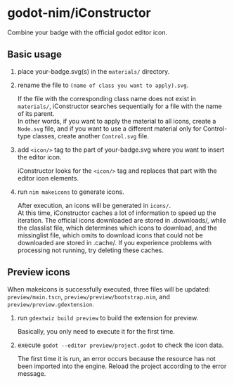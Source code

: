 # godot-nim/iConstructor

Combine your badge with the official godot editor icon.

## Basic usage

1. place your-badge.svg(s) in the `materials/` directory.

2. rename the file to `(name of class you want to apply).svg`.

   If the file with the corresponding class name does not exist in `materials/`, iConstructor searches sequentially for a file with the name of its parent.  
   In other words, if you want to apply the material to all icons, create a `Node.svg` file, and if you want to use a different material only for Control-type classes, create another `Control.svg` file.

3. add `<icon/>` tag to the part of your-badge.svg where you want to insert the editor icon.

   iConstructor looks for the `<icon/>` tag and replaces that part with the editor icon elements.

4. run `nim makeicons` to generate icons.

   After execution, an icons will be generated in `icons/`.  
   At this time, iConstructor caches a lot of information to speed up the iteration. The official icons downloaded are stored in .downloads/, while the classlist file, which determines which icons to download, and the missinglist file, which omits to download icons that could not be downloaded  are stored in .cache/. If you experience problems with processing not running, try deleting these caches.

## Preview icons

When makeicons is successfully executed, three files will be updated: `preview/main.tscn`, `preview/preview/bootstrap.nim`, and `preview/preview.gdextension`.

1. run `gdextwiz build preview` to build the extension for preview.

   Basically, you only need to execute it for the first time.

2. execute `godot --editor preview/project.godot` to check the icon data.

   The first time it is run, an error occurs because the resource has not been imported into the engine. Reload the project according to the error message.